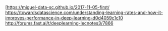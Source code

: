 [https://miguel-data-sc.github.io/2017-11-05-first/
https://towardsdatascience.com/understanding-learning-rates-and-how-it-improves-performance-in-deep-learning-d0d4059c1c10
http://forums.fast.ai/t/deeplearning-lecnotes3/7866
